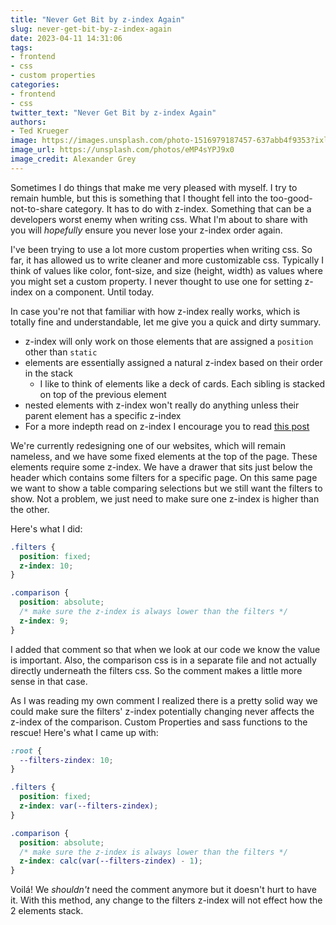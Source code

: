 ```yaml
---
title: "Never Get Bit by z-index Again"
slug: never-get-bit-by-z-index-again
date: 2023-04-11 14:31:06
tags: 
- frontend
- css
- custom properties
categories:
- frontend
- css
twitter_text: "Never Get Bit by z-index Again"
authors: 
- Ted Krueger
image: https://images.unsplash.com/photo-1516979187457-637abb4f9353?ixlib=rb-4.0.3&ixid=MnwxMjA3fDB8MHxwaG90by1wYWdlfHx8fGVufDB8fHx8&auto=format&fit=crop&w=1770&q=80
image_url: https://unsplash.com/photos/eMP4sYPJ9x0
image_credit: Alexander Grey
---
```


Sometimes I do things that make me very pleased with myself. I try to remain humble, but this is something that I thought fell into the too-good-not-to-share category. It has to do with z-index. Something that can be a developers worst enemy when writing css. What I'm about to share with you will _hopefully_ ensure you never lose your z-index order again.

I've been trying to use a lot more custom properties when writing css. So far, it has allowed us to write cleaner and more customizable css. Typically I think of values like color, font-size, and size (height, width) as values where you might set a custom property. I never thought to use one for setting z-index on a component. Until today.

In case you're not that familiar with how z-index really works, which is totally fine and understandable, let me give you a quick and dirty summary. 

- z-index will only work on those elements that are assigned a `position` other than `static`
- elements are essentially assigned a natural z-index based on their order in the stack
  - I like to think of elements like a deck of cards. Each sibling is stacked on top of the previous element
- nested elements with z-index won't really do anything unless their parent element has a specific z-index
- For a more indepth read on z-index I encourage you to read [this post](/z-index-is-confusing/)

We're currently redesigning one of our websites, which will remain nameless, and we have some fixed elements at the top of the page. These elements require some z-index. We have a drawer that sits just below the header which contains some filters for a specific page. On this same page we want to show a table comparing selections but we still want the filters to show. Not a problem, we just need to make sure one z-index is higher than the other.

Here's what I did:

```css
.filters {
  position: fixed;
  z-index: 10;
}

.comparison {
  position: absolute;
  /* make sure the z-index is always lower than the filters */
  z-index: 9;
}
```

I added that comment so that when we look at our code we know the value is important. Also, the comparison css is in a separate file and not actually directly underneath the filters css. So the comment makes a little more sense in that case. 

As I was reading my own comment I realized there is a pretty solid way we could make sure the filters' z-index potentially changing never affects the z-index of the comparison. Custom Properties and sass functions to the rescue! Here's what I came up with:

```scss
:root {
  --filters-zindex: 10;
}

.filters {
  position: fixed;
  z-index: var(--filters-zindex);
}

.comparison {
  position: absolute;
  /* make sure the z-index is always lower than the filters */
  z-index: calc(var(--filters-zindex) - 1);
}
```

Voilá! We _shouldn't_ need the comment anymore but it doesn't hurt to have it. With this method, any change to the filters z-index will not effect how the 2 elements stack.
